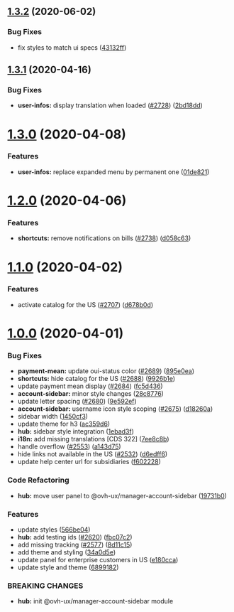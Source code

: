 ## [1.3.2](https://github.com/ovh/manager/compare/@ovh-ux/manager-account-sidebar@1.3.1...@ovh-ux/manager-account-sidebar@1.3.2) (2020-06-02)


### Bug Fixes

* fix styles to match ui specs ([43132ff](https://github.com/ovh/manager/commit/43132ff4d6b32375deeb779621740b04cafb67c2))



## [1.3.1](https://github.com/ovh/manager/compare/@ovh-ux/manager-account-sidebar@1.3.0...@ovh-ux/manager-account-sidebar@1.3.1) (2020-04-16)


### Bug Fixes

* **user-infos:** display translation when loaded ([#2728](https://github.com/ovh/manager/issues/2728)) ([2bd18dd](https://github.com/ovh/manager/commit/2bd18dd12ac0d7065f74e4b1d9ab772f1164dca8))



# [1.3.0](https://github.com/ovh/manager/compare/@ovh-ux/manager-account-sidebar@1.2.0...@ovh-ux/manager-account-sidebar@1.3.0) (2020-04-08)


### Features

* **user-infos:** replace expanded menu by permanent one ([01de821](https://github.com/ovh/manager/commit/01de8215629d5fdb48cbab0ae5753d127cc29c0e))



# [1.2.0](https://github.com/ovh/manager/compare/@ovh-ux/manager-account-sidebar@1.1.0...@ovh-ux/manager-account-sidebar@1.2.0) (2020-04-06)


### Features

* **shortcuts:** remove notifications on bills ([#2738](https://github.com/ovh/manager/issues/2738)) ([d058c63](https://github.com/ovh/manager/commit/d058c6332634847096f9f414da6f384f7f46279a))



# [1.1.0](https://github.com/ovh/manager/compare/@ovh-ux/manager-account-sidebar@1.0.0...@ovh-ux/manager-account-sidebar@1.1.0) (2020-04-02)


### Features

* activate catalog for the US ([#2707](https://github.com/ovh/manager/issues/2707)) ([d678b0d](https://github.com/ovh/manager/commit/d678b0d32720a8ca0544e1b356397700aef2d74e))



# [1.0.0](https://github.com/ovh/manager/compare/@ovh-ux/manager-account-sidebar@0.0.0...@ovh-ux/manager-account-sidebar@1.0.0) (2020-04-01)


### Bug Fixes

* **payment-mean:** update oui-status color ([#2689](https://github.com/ovh/manager/issues/2689)) ([895e0ea](https://github.com/ovh/manager/commit/895e0ea1994d8648d32e1c9e6a84c65215f97597))
* **shortcuts:** hide catalog for the US ([#2688](https://github.com/ovh/manager/issues/2688)) ([9926b1e](https://github.com/ovh/manager/commit/9926b1ec6b5ab09783a4805fb839fda0b4495f22))
* update payment mean display ([#2684](https://github.com/ovh/manager/issues/2684)) ([fc5d436](https://github.com/ovh/manager/commit/fc5d436c4001f66fc226942270b178100dfb25ef))
* **account-sidebar:** minor style changes ([28c8776](https://github.com/ovh/manager/commit/28c8776dab76219a78f582a41a88b19ef76fe4d2))
* update letter spacing ([#2680](https://github.com/ovh/manager/issues/2680)) ([9e592ef](https://github.com/ovh/manager/commit/9e592ef5b5db06fe2df73f1b7e0bc5be87af4b46))
* **account-sidebar:** username icon style scoping ([#2675](https://github.com/ovh/manager/issues/2675)) ([d18260a](https://github.com/ovh/manager/commit/d18260ab92d0ba34d679600ae519234361dd8ca5))
* sidebar width ([1450cf3](https://github.com/ovh/manager/commit/1450cf3af4ed155e07ce586052f581b4108c485c))
* update theme for h3 ([ac359d6](https://github.com/ovh/manager/commit/ac359d6fe962880f678e1760f4c82ef720de25bf))
* **hub:** sidebar style integration ([1ebad3f](https://github.com/ovh/manager/commit/1ebad3f7e2968ae61bdf1972f6258f5341ece787))
* **i18n:** add missing translations [CDS 322] ([7ee8c8b](https://github.com/ovh/manager/commit/7ee8c8b64e5fea8e42d9a34f10eb806acf6b1286))
* handle overflow ([#2553](https://github.com/ovh/manager/issues/2553)) ([a143d75](https://github.com/ovh/manager/commit/a143d755ac7d3b3f1895f5917e9cd60dbdb1f9ee))
* hide links not available in the US ([#2532](https://github.com/ovh/manager/issues/2532)) ([d6edff6](https://github.com/ovh/manager/commit/d6edff6a0b2fc788c4b650e34e60e1a9100db830))
* update help center url for subsidiaries ([f602228](https://github.com/ovh/manager/commit/f6022283866aa28c2d68fffee9180f8cf00c2436))


### Code Refactoring

* **hub:** move user panel to @ovh-ux/manager-account-sidebar ([19731b0](https://github.com/ovh/manager/commit/19731b059cc882a40d395c2ca4b3fbd0d19dbdf5))


### Features

* update styles ([566be04](https://github.com/ovh/manager/commit/566be0409e08c06344b1e67e6b0fe812a8475f67))
* **hub:** add testing ids ([#2620](https://github.com/ovh/manager/issues/2620)) ([fbc07c2](https://github.com/ovh/manager/commit/fbc07c2b57a3eb65db22e1a24a2511b34850d364))
* add missing tracking ([#2577](https://github.com/ovh/manager/issues/2577)) ([8d11c15](https://github.com/ovh/manager/commit/8d11c15e7b05fbe0a716cf48046098da3e1aed53))
* add theme and styling ([34a0d5e](https://github.com/ovh/manager/commit/34a0d5e5775dc9cd5b47cdd7b6811aa2acd5adfe))
* update panel for enterprise customers in US ([e180cca](https://github.com/ovh/manager/commit/e180cca4a03dc40f793e1034fbf8ae5ad249e140))
* update style and theme ([6899182](https://github.com/ovh/manager/commit/68991820bfd9a701f3b8b00a8f1fd651ee90255c))


### BREAKING CHANGES

* **hub:** init @ovh-ux/manager-account-sidebar module



